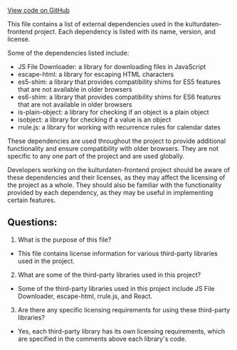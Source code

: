 [View code on GitHub](https://github.com/technologiestiftung/kulturdaten-frontend/blob/master/storybook-static/vendors~main.d47567c4.iframe.bundle.js.LICENSE.txt)

This file contains a list of external dependencies used in the kulturdaten-frontend project. Each dependency is listed with its name, version, and license. 

Some of the dependencies listed include:
- JS File Downloader: a library for downloading files in JavaScript
- escape-html: a library for escaping HTML characters
- es5-shim: a library that provides compatibility shims for ES5 features that are not available in older browsers
- es6-shim: a library that provides compatibility shims for ES6 features that are not available in older browsers
- is-plain-object: a library for checking if an object is a plain object
- isobject: a library for checking if a value is an object
- rrule.js: a library for working with recurrence rules for calendar dates

These dependencies are used throughout the project to provide additional functionality and ensure compatibility with older browsers. They are not specific to any one part of the project and are used globally. 

Developers working on the kulturdaten-frontend project should be aware of these dependencies and their licenses, as they may affect the licensing of the project as a whole. They should also be familiar with the functionality provided by each dependency, as they may be useful in implementing certain features.
## Questions: 
 1. What is the purpose of this file?
- This file contains license information for various third-party libraries used in the project.

2. What are some of the third-party libraries used in this project?
- Some of the third-party libraries used in this project include JS File Downloader, escape-html, rrule.js, and React.

3. Are there any specific licensing requirements for using these third-party libraries?
- Yes, each third-party library has its own licensing requirements, which are specified in the comments above each library's code.